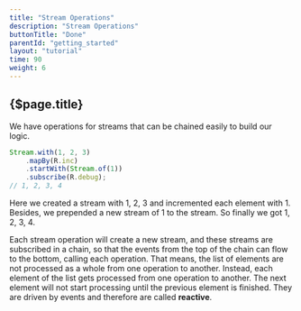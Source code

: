 ```yaml
---
title: "Stream Operations"
description: "Stream Operations"
buttonTitle: "Done"
parentId: "getting_started"
layout: "tutorial"
time: 90
weight: 6
---
```


## {$page.title}

We have operations for streams that can be chained easily to build our logic.

```javascript
Stream.with(1, 2, 3)
    .mapBy(R.inc)
    .startWith(Stream.of(1))
    .subscribe(R.debug);
// 1, 2, 3, 4
```

Here we created a stream with 1, 2, 3 and incremented each element with 1. Besides, we prepended a new stream of 1 to the stream. So finally we got 1, 2, 3, 4.

Each stream operation will create a new stream, and these streams are subscribed in a chain, so that the events from the top of the chain can flow to the bottom, calling each operation. That means, the list of elements are not processed as a whole from one operation to another. Instead, each element of the list gets processed from one operation to another. The next element will not start processing until the previous element is finished. They are driven by events and therefore are called **reactive**.
